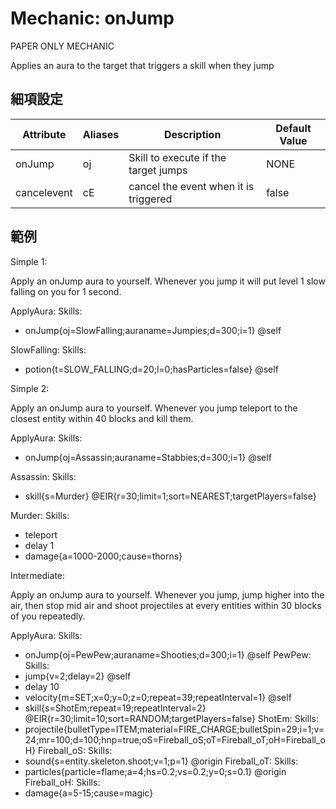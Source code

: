 Mechanic: onJump
==================

PAPER ONLY MECHANIC

Applies an aura to the target that triggers a skill when they jump

細項設定
----------

| Attribute| Aliases   | Description   | Default Value |
|------------------|---------------|------------------------------------------------------------|---------------|
| onJump | oj| Skill to execute if the target jumps| NONE |
| cancelevent | cE   | cancel the event when it is triggered   | false |


範例
--------

Simple 1: 

Apply an onJump aura to yourself. Whenever you jump it will put level 1 slow falling on you for 1 second.

ApplyAura:
  Skills:
  - onJump{oj=SlowFalling;auraname=Jumpies;d=300;i=1} @self

SlowFalling:
  Skills:
  - potion{t=SLOW_FALLING;d=20;l=0;hasParticles=false} @self

Simple 2:

Apply an onJump aura to yourself. Whenever you jump teleport to the closest entity within 40 blocks and kill them.

ApplyAura:
  Skills:
  - onJump{oj=Assassin;auraname=Stabbies;d=300;i=1} @self

Assassin:
  Skills:
  - skill{s=Murder} @EIR{r=30;limit=1;sort=NEAREST;targetPlayers=false}

Murder:
  Skills:
  - teleport
  - delay 1
  - damage{a=1000-2000;cause=thorns}

Intermediate:

Apply an onJump aura to yourself. Whenever you jump, jump higher into the air, then stop mid air and shoot projectiles at every entities within 30 blocks of you repeatedly. 

ApplyAura:
  Skills:
  - onJump{oj=PewPew;auraname=Shooties;d=300;i=1} @self
PewPew:
  Skills:
  - jump{v=2;delay=2} @self
  - delay 10
  - velocity{m=SET;x=0;y=0;z=0;repeat=39;repeatInterval=1} @self
  - skill{s=ShotEm;repeat=19;repeatInterval=2} @EIR{r=30;limit=10;sort=RANDOM;targetPlayers=false}
ShotEm:
  Skills:  
  - projectile{bulletType=ITEM;material=FIRE_CHARGE;bulletSpin=29;i=1;v=24;mr=100;d=100;hnp=true;oS=Fireball_oS;oT=Fireball_oT;oH=Fireball_oH}
Fireball_oS:
  Skills:
  - sound{s=entity.skeleton.shoot;v=1;p=1} @origin
Fireball_oT:
  Skills:
  - particles{particle=flame;a=4;hs=0.2;vs=0.2;y=0;s=0.1} @origin
Fireball_oH:
  Skills:
  - damage{a=5-15;cause=magic}